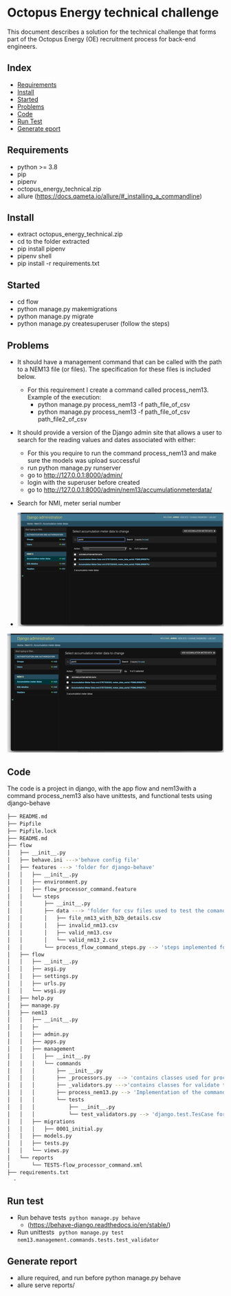 Octopus Energy technical challenge
=======
This document describes a solution for the technical challenge that forms part of the Octopus
Energy (OE) recruitment process for back-end engineers.

Index
-----

- [Requirements](#requiremets)
- [Install](#install)
- [Started](#started)
- [Problems](#problems)
- [Code](#code)
- [Run Test](#test)
- [Generate eport](#report)

Requirements<a id="requiremets"></a>
----------
- python >= 3.8
- pip
- pipenv
- octopus_energy_technical.zip
- allure (https://docs.qameta.io/allure/#_installing_a_commandline)

Install<a id="install"></a>
-------
- extract octopus_energy_technical.zip
- cd to the folder extracted
- pip install pipenv
- pipenv shell
- pip install -r requirements.txt

Started<a id="started"></a>
--------
- cd flow
- python manage.py makemigrations
- python manage.py migrate
- python manage.py createsuperuser (follow the steps)


Problems<a id="problems"></a>
----------
- It should have a management command that can be called with the path to a
NEM13 file (or files). The specification for these files is included below.

  - For this requirement I create a command called process_nem13. Example of the execution:
      - python manage.py process_nem13 -f path_file_of_csv
      - python manage.py process_nem13 -f path_file_of_csv path_file2_of_csv
- It should provide a version of the Django admin site that allows a user to search
for the reading values and dates associated with either:
  - For this you require to run the command process_nem13 and make sure the models was upload successful
  - run python manage.py runserver
  - go to http://127.0.0.1:8000/admin/
  - login with the superuser before created
  - go to http://127.0.0.1:8000/admin/nem13/accumulationmeterdata/
- Search for NMI, meter serial number
- <img src="/img.png?raw=true" alt="Search by nmi or meter serial number" title="Search by nmi or meter serial number">
![search by nmi or meter serial number](img.png)

Code<a id="code"></a>
----

The code is a project in django, with the app flow and nem13with a command process_nem13 also have  unittests, and functional tests using django-behave 
```bash
├── README.md
├── Pipfile
├── Pipfile.lock
├── README.md
├── flow
│   ├── __init__.py
│   ├── behave.ini --->'behave config file'
│   ├── features ---> 'folder for django-behave' 
│   │   ├── __init__.py
│   │   ├── environment.py
│   │   ├── flow_processor_command.feature
│   │   └── steps
│   │       ├── __init__.py
│   │       ├── data ---> 'folder for csv files used to test the comand'
│   │       │   ├── file_nm13_with_b2b_details.csv
│   │       │   ├── invalid_nm13.csv
│   │       │   ├── valid_nm13.csv
│   │       │   └── valid_nm13_2.csv
│   │       └── process_flow_command_steps.py --> 'steps implemented for behave'
│   ├── flow
│   │   ├── __init__.py
│   │   ├── asgi.py
│   │   ├── settings.py
│   │   ├── urls.py
│   │   └── wsgi.py
│   ├── help.py
│   ├── manage.py
│   ├── nem13
│   │   ├── __init__.py
│   │   ├─
│   │   ├── admin.py
│   │   ├── apps.py
│   │   ├── management
│   │   │   ├── __init__.py
│   │   │   └── commands
│   │   │       ├── __init__.py
│   │   │       ├── _processors.py  --> 'contains classes used for process the dataframe to Models'
│   │   │       ├── _validators.py --->'contains classes for validate the data again technical doc '
│   │   │       ├── process_nem13.py --> 'Implementation of the command'
│   │   │       └── tests 
│   │   │           ├── __init__.py
│   │   │           └── test_validators.py --> 'django.test.TesCase for _validators '
│   │   ├── migrations
│   │   │   ├── 0001_initial.py
│   │   ├── models.py
│   │   ├── tests.py
│   │   └── views.py
│   └── reports
│       └── TESTS-flow_processor_command.xml
├── requirements.txt
  - 
```

Run test<a id="test"></a>
--------
- Run behave tests` python manage.py behave` 
    - (https://behave-django.readthedocs.io/en/stable/)
- Run unittests ` python manage.py test nem13.management.commands.tests.test_validator`  

Generate report <a name="report"></a> 
----------------

- allure required, and run before python manage.py behave
- allure serve reports/








